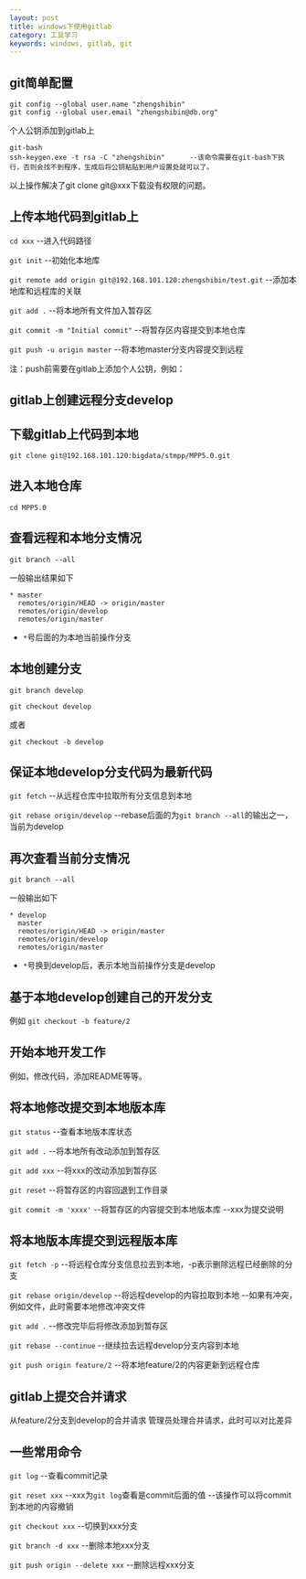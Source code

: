 ```yaml
---
layout: post
title: windows下使用gitlab
category: 工具学习
keywords: windows, gitlab, git
---
```



## git简单配置
```
git config --global user.name "zhengshibin"
git config --global user.email "zhengshibin@db.org"
```

个人公钥添加到gitlab上

```
git-bash
ssh-keygen.exe -t rsa -C "zhengshibin"		--该命令需要在git-bash下执行，否则会找不到程序，生成后将公钥粘贴到用户设置处就可以了。
```

以上操作解决了git clone git@xxx下载没有权限的问题。

## 上传本地代码到gitlab上

`cd xxx`		--进入代码路径

`git init`		--初始化本地库

`git remote add origin git@192.168.101.120:zhengshibin/test.git`	--添加本地库和远程库的关联

`git add .`		--将本地所有文件加入暂存区

`git commit -m "Initial commit"`	--将暂存区内容提交到本地仓库


`git push -u origin master`	--将本地master分支内容提交到远程

注：push前需要在gitlab上添加个人公钥，例如：


## gitlab上创建远程分支develop

## 下载gitlab上代码到本地

`git clone git@192.168.101.120:bigdata/stmpp/MPP5.0.git`

## 进入本地仓库

`cd MPP5.0`

## 查看远程和本地分支情况

`git branch --all`

一般输出结果如下

```
* master
  remotes/origin/HEAD -> origin/master
  remotes/origin/develop
  remotes/origin/master
```

* `*`号后面的为本地当前操作分支

## 本地创建分支

`git branch develop`

`git checkout develop`

或者

`git checkout -b develop`

## 保证本地develop分支代码为最新代码

`git fetch`	--从远程仓库中拉取所有分支信息到本地

`git rebase origin/develop`		--rebase后面的为`git branch --all`的输出之一，当前为develop

## 再次查看当前分支情况

`git branch --all`

一般输出如下
```
* develop
  master
  remotes/origin/HEAD -> origin/master
  remotes/origin/develop
  remotes/origin/master
```

* `*`号换到develop后，表示本地当前操作分支是develop

## 基于本地develop创建自己的开发分支

例如
`git checkout -b feature/2`


## 开始本地开发工作

例如，修改代码，添加README等等。

## 将本地修改提交到本地版本库

`git status`		--查看本地版本库状态

`git add .`		--将本地所有改动添加到暂存区

`git add xxx`		--将xxx的改动添加到暂存区

`git reset`		--将暂存区的内容回退到工作目录

`git commit -m 'xxxx'`	--将暂存区的内容提交到本地版本库
			--xxx为提交说明

## 将本地版本库提交到远程版本库

`git fetch -p`		--将远程仓库分支信息拉去到本地，-p表示删除远程已经删除的分支

`git rebase origin/develop`	--将远程develop的内容拉取到本地
				--如果有冲突，例如文件，此时需要本地修改冲突文件

`git add .`			--修改完毕后将修改添加到暂存区

`git rebase --continue`		--继续拉去远程develop分支内容到本地

`git push origin feature/2`	--将本地feature/2的内容更新到远程仓库

## gitlab上提交合并请求

从feature/2分支到develop的合并请求
管理员处理合并请求，此时可以对比差异


## 一些常用命令

`git log`			--查看commit记录

`git reset xxx`			--xxx为`git log`查看是commit后面的值
						--该操作可以将commit到本地的内容撤销

`git checkout xxx`		--切换到xxx分支

`git branch -d xxx`		--删除本地xxx分支

`git push origin --delete xxx`	--删除远程xxx分支
